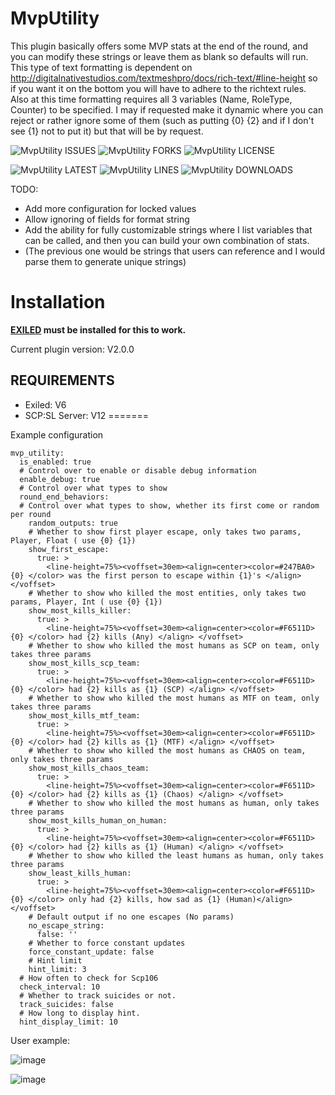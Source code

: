 # MvpUtility

This plugin basically offers some MVP stats at the end of the round, and you can modify these strings or leave them as blank so defaults will run. This type of text formatting is dependent on http://digitalnativestudios.com/textmeshpro/docs/rich-text/#line-height so if you want it on the bottom you will have to adhere to the richtext rules. Also at this time formatting requires all 3 variables (Name, RoleType, Counter) to be specified. I may if requested make it dynamic where you can reject or rather ignore some of them (such as putting {0} {2} and if I don't see {1} not to put it) but that will be by request. 

![MvpUtility ISSUES](https://img.shields.io/github/issues/Undid-Iridium/MvpUtility)
![MvpUtility FORKS](https://img.shields.io/github/forks/Undid-Iridium/MvpUtility)
![MvpUtility LICENSE](https://img.shields.io/github/license/Undid-Iridium/MvpUtility)


![MvpUtility LATEST](https://img.shields.io/github/v/release/Undid-Iridium/MvpUtility?include_prereleases&style=flat-square)
![MvpUtility LINES](https://img.shields.io/tokei/lines/github/Undid-Iridium/MvpUtility)
![MvpUtility DOWNLOADS](https://img.shields.io/github/downloads/Undid-Iridium/MvpUtility/total?style=flat-square)

TODO:
* Add more configuration for locked values
* Allow ignoring of fields for format string
* Add the ability for fully customizable strings where I list variables that can be called, and then you can build your own combination of stats. 
* (The previous one would be strings that users can reference and I would parse them to generate unique strings)

# Installation

**[EXILED](https://github.com/Exiled-Team/EXILED) must be installed for this to work.**

Current plugin version: V2.0.0

## REQUIREMENTS
* Exiled: V6
* SCP:SL Server: V12
=======


Example configuration
```
mvp_utility:
  is_enabled: true
  # Control over to enable or disable debug information
  enable_debug: true
  # Control over what types to show
  round_end_behaviors:
  # Control over what types to show, whether its first come or random per round
    random_outputs: true
    # Whether to show first player escape, only takes two params, Player, Float ( use {0} {1})
    show_first_escape:
      true: >
        <line-height=75%><voffset=30em><align=center><color=#247BA0> {0} </color> was the first person to escape within {1}'s </align> </voffset>
    # Whether to show who killed the most entities, only takes two params, Player, Int ( use {0} {1})
    show_most_kills_killer:
      true: >
        <line-height=75%><voffset=30em><align=center><color=#F6511D> {0} </color> had {2} kills (Any) </align> </voffset> 
    # Whether to show who killed the most humans as SCP on team, only takes three params
    show_most_kills_scp_team:
      true: >
        <line-height=75%><voffset=30em><align=center><color=#F6511D> {0} </color> had {2} kills as {1} (SCP) </align> </voffset> 
    # Whether to show who killed the most humans as MTF on team, only takes three params
    show_most_kills_mtf_team:
      true: >
        <line-height=75%><voffset=30em><align=center><color=#F6511D> {0} </color> had {2} kills as {1} (MTF) </align> </voffset> 
    # Whether to show who killed the most humans as CHAOS on team, only takes three params
    show_most_kills_chaos_team:
      true: >
        <line-height=75%><voffset=30em><align=center><color=#F6511D> {0} </color> had {2} kills as {1} (Chaos) </align> </voffset> 
    # Whether to show who killed the most humans as human, only takes three params
    show_most_kills_human_on_human:
      true: >
        <line-height=75%><voffset=30em><align=center><color=#F6511D> {0} </color> had {2} kills as {1} (Human) </align> </voffset> 
    # Whether to show who killed the least humans as human, only takes three params
    show_least_kills_human:
      true: >
        <line-height=75%><voffset=30em><align=center><color=#F6511D> {0} </color> only had {2} kills, how sad as {1} (Human)</align> </voffset> 
    # Default output if no one escapes (No params)
    no_escape_string:
      false: ''
    # Whether to force constant updates
    force_constant_update: false
    # Hint limit
    hint_limit: 3
  # How often to check for Scp106
  check_interval: 10
  # Whether to track suicides or not.
  track_suicides: false
  # How long to display hint.
  hint_display_limit: 10
 ```

User example: 

![image](https://user-images.githubusercontent.com/24619207/165345465-150fd649-78c2-412b-a4b0-14f3af220d77.png)

![image](https://user-images.githubusercontent.com/24619207/164874580-e924e4fb-a1f5-42f9-abf1-ee61af3f7bdc.png)


